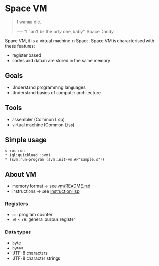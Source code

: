 # Space VM

> I wanna die...
> 
> --- "I can't be the only one, baby", Space Dandy

Space VM, it is a virtual machine in Space. Space VM is characterised with these features:

- register based
- codes and datum are stored in the same memory


## Goals

- Understand programming languages
- Understand basics of computer architecture


## Tools

- assembler (Common Lisp)
- virtual machine (Common Lisp)

## Simple usage

```
$ ros run
* (ql:quickload :svm)
* (svm:run-program (svm:init-vm #P"sample.s"))
```

## About VM

- memory format -> see [vm/README.md](vm/README.md)
- instructions -> see [instruction.lisp](instruction.lisp)

### Registers

- `pc`: program counter
- `r0` ~ `r6`: general purpus register

### Data types

- byte
- bytes
- UTF-8 characters
- UTF-8 character strings

